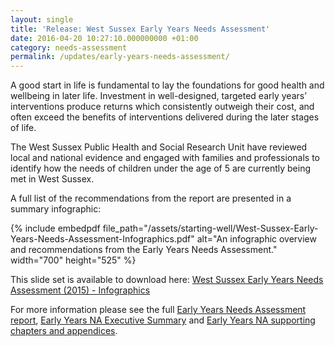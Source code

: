 ```yaml
---
layout: single
title: 'Release: West Sussex Early Years Needs Assessment'
date: 2016-04-20 10:27:10.000000000 +01:00
category: needs-assessment
permalink: /updates/early-years-needs-assessment/
---
```

A good start in life is fundamental to lay the foundations for good health and wellbeing in later life. Investment in well-designed, targeted early years’ interventions produce returns which consistently outweigh their cost, and often exceed the benefits of interventions delivered during the later stages of life.

The West Sussex Public Health and Social Research Unit have reviewed local and national evidence and engaged with families and professionals to identify how the needs of children under the age of 5 are currently being met in West Sussex.

A full list of the recommendations from the report are presented in a summary infographic:

{% include embedpdf file_path="/assets/starting-well/West-Sussex-Early-Years-Needs-Assessment-Infographics.pdf" alt="An infographic overview and recommendations from the Early Years Needs Assessment." width="700" height="525" %}

This slide set is available to download here: [West Sussex Early Years Needs Assessment (2015) - Infographics](/assets/starting-well/West-Sussex-Early-Years-Needs-Assessment-Infographics.pdf) 

For more information please see the full [Early Years Needs Assessment report](/assets/starting-well/West-Sussex-Early-Years-Needs-Assessment-Full-Report.pdf), [Early Years NA Executive Summary](/assets/starting-well/West-Sussex-Early-Years-Needs-Assessment-Summary-Final-Version.pdf) and [Early Years NA supporting chapters and appendices](/assets/starting-well/West-Sussex-Early-Years-Needs-Assessment-Supporting-Chapters-and-Appendices.pdf).
